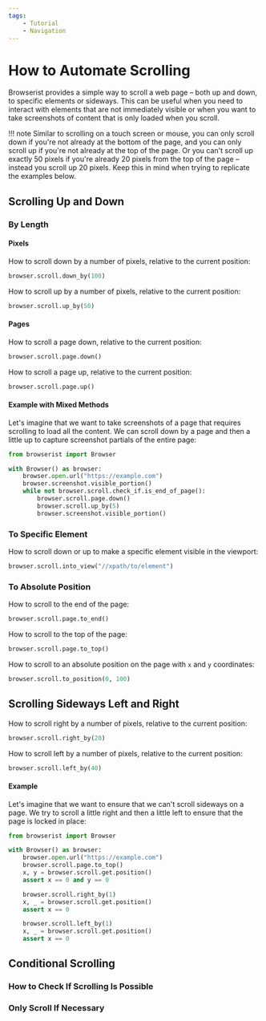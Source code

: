 ```yaml
---
tags:
    - Tutorial
    - Navigation
---
```


# How to Automate Scrolling
Browserist provides a simple way to scroll a web page – both up and down, to specific elements or sideways. This can be useful when you need to interact with elements that are not immediately visible or when you want to take screenshots of content that is only loaded when you scroll.

!!! note
    Similar to scrolling on a touch screen or mouse, you can only scroll down if you're not already at the bottom of the page, and you can only scroll up if you're not already at the top of the page. Or you can't scroll up exactly 50 pixels if you're already 20 pixels from the top of the page – instead you scroll up 20 pixels. Keep this in mind when trying to replicate the examples below.

## Scrolling Up and Down
### By Length
#### Pixels
How to scroll down by a number of pixels, relative to the current position:

```python title=""
browser.scroll.down_by(100)
```

How to scroll up by a number of pixels, relative to the current position:

```python title=""
browser.scroll.up_by(50)
```

#### Pages
How to scroll a page down, relative to the current position:

```python title=""
browser.scroll.page.down()
```

How to scroll a page up, relative to the current position:

```python title=""
browser.scroll.page.up()
```

#### Example with Mixed Methods
Let's imagine that we want to take screenshots of a page that requires scrolling to load all the content. We can scroll down by a page and then a little up to capture screenshot partials of the entire page:

```python linenums="1"
from browserist import Browser

with Browser() as browser:
    browser.open.url("https://example.com")
    browser.screenshot.visible_portion()
    while not browser.scroll.check_if.is_end_of_page():
        browser.scroll.page.down()
        browser.scroll.up_by(5)
        browser.screenshot.visible_portion()
```

### To Specific Element
How to scroll down or up to make a specific element visible in the viewport:

```python title=""
browser.scroll.into_view("//xpath/to/element")
```

### To Absolute Position
How to scroll to the end of the page:

```python title=""
browser.scroll.page.to_end()
```

How to scroll to the top of the page:

```python title=""
browser.scroll.page.to_top()
```

How to scroll to an absolute position on the page with `x` and `y` coordinates:

```python title=""
browser.scroll.to_position(0, 100)
```

## Scrolling Sideways Left and Right
How to scroll right by a number of pixels, relative to the current position:

```python title=""
browser.scroll.right_by(20)
```

How to scroll left by a number of pixels, relative to the current position:

```python title=""
browser.scroll.left_by(40)
```

#### Example
Let's imagine that we want to ensure that we can't scroll sideways on a page. We try to scroll a little right and then a little left to ensure that the page is locked in place:

```python linenums="1"
from browserist import Browser

with Browser() as browser:
    browser.open.url("https://example.com")
    browser.scroll.page.to_top()
    x, y = browser.scroll.get.position()
    assert x == 0 and y == 0

    browser.scroll.right_by(1)
    x, _ = browser.scroll.get.position()
    assert x == 0

    browser.scroll.left_by(1)
    x, _ = browser.scroll.get.position()
    assert x == 0
```

## Conditional Scrolling
### How to Check If Scrolling Is Possible

### Only Scroll If Necessary
